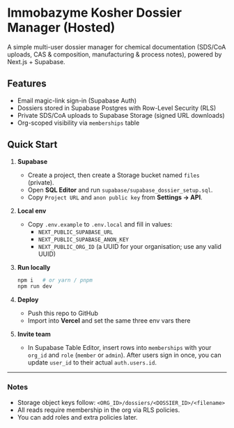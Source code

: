 # Immobazyme Kosher Dossier Manager (Hosted)

A simple multi-user dossier manager for chemical documentation (SDS/CoA uploads, CAS & composition, manufacturing & process notes), powered by Next.js + Supabase.

## Features
- Email magic-link sign-in (Supabase Auth)
- Dossiers stored in Supabase Postgres with Row-Level Security (RLS)
- Private SDS/CoA uploads to Supabase Storage (signed URL downloads)
- Org-scoped visibility via `memberships` table

## Quick Start
1. **Supabase**
   - Create a project, then create a Storage bucket named `files` (private).
   - Open **SQL Editor** and run `supabase/supabase_dossier_setup.sql`.
   - Copy `Project URL` and `anon public key` from **Settings → API**.

2. **Local env**
   - Copy `.env.example` to `.env.local` and fill in values:
     - `NEXT_PUBLIC_SUPABASE_URL`
     - `NEXT_PUBLIC_SUPABASE_ANON_KEY`
     - `NEXT_PUBLIC_ORG_ID` (a UUID for your organisation; use any valid UUID)

3. **Run locally**
   ```bash
   npm i   # or yarn / pnpm
   npm run dev
   ```

4. **Deploy**
   - Push this repo to GitHub
   - Import into **Vercel** and set the same three env vars there

5. **Invite team**
   - In Supabase Table Editor, insert rows into `memberships` with your `org_id` and `role` (`member` or `admin`). After users sign in once, you can update `user_id` to their actual `auth.users.id`.

---

### Notes
- Storage object keys follow: `<ORG_ID>/dossiers/<DOSSIER_ID>/<filename>`
- All reads require membership in the org via RLS policies.
- You can add roles and extra policies later.
